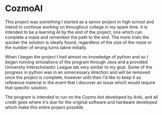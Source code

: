 # CozmoAI

This project was something I started as a senior project in high school and intend to continue working on throughout college in my spare time. It is intended to be a learning AI by the end of the project, one which can complete a maze and remember the path to the end. The more trials the quicker the solution is ideally found, regardless of the size of the maze or the number of wrong turns takne initially.

When I began the project I had almost no knowledge of python and so I began running simulations of the program through Java and a provided University Interscholastic League lab very similar to my goal. Some of the progress in python was in an unnecessary direction and will be removed once the project is complete, however until then I'd like to keep it as reference material in the event that I discover an issue which would require that specific solution.

The program is intended to run on the Cozmo bot developed by Anki, and all credit goes where it's due for the original software and hardware developed which make this entire project possible.
